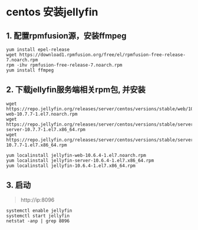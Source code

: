 # centos 安装jellyfin

## 1. 配置rpmfusion源，安装ffmpeg

```shell
yum install epel-release
wget https://download1.rpmfusion.org/free/el/rpmfusion-free-release-7.noarch.rpm
rpm -ihv rpmfusion-free-release-7.noarch.rpm
yum install ffmpeg
```

## 2. 下载jellyfin服务端相关rpm包, 并安装

```shell
wget https://repo.jellyfin.org/releases/server/centos/versions/stable/web/10.6.4/jellyfin-web-10.7.7-1.el7.noarch.rpm
wget https://repo.jellyfin.org/releases/server/centos/versions/stable/server/10.6.4/jellyfin-server-10.7.7-1.el7.x86_64.rpm
wget https://repo.jellyfin.org/releases/server/centos/versions/stable/server/10.6.4/jellyfin-10.7.7-1.el7.x86_64.rpm

yum localinstall jellyfin-web-10.6.4-1.el7.noarch.rpm
yum localinstall jellyfin-server-10.6.4-1.el7.x86_64.rpm
yum localinstall jellyfin-10.6.4-1.el7.x86_64.rpm 
```

## 3. 启动

> http://ip:8096

```shell
systemctl enable jellyfin
systemctl start jellyfin
netstat -anp | grep 8096
```

